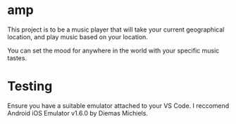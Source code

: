 # amp

This project is to be a music player that will take your current geographical location, and play music based on your location.

You can set the mood for anywhere in the world with your specific music tastes.

# Testing

Ensure you have a suitable emulator attached to your VS Code. I reccomend Android iOS Emulator v1.6.0 by Diemas Michiels.
